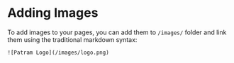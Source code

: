 # Adding Images

To add images to your pages, you can add them to `/images/` folder and link them using the traditional markdown syntax:
```
![Patram Logo](/images/logo.png)
```
